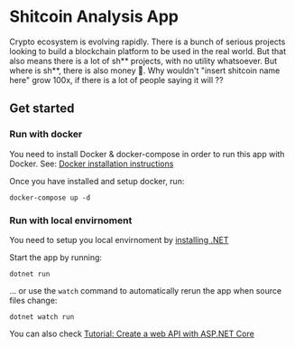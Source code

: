 # Shitcoin Analysis App

Crypto ecosystem is evolving rapidly. There is a bunch of serious projects looking to build a blockchain platform to be used in the real world. But that also means there is a lot of sh** projects, with no utility whatsoever. But where is sh**, there is also money 🤑. Why wouldn't "insert shitcoin name here" grow 100x, if there is a lot of people saying it will ??

## Get started

### Run with docker
You need to install Docker & docker-compose in order to run this app with Docker. 
See: [Docker installation instructions](https://www.docker.com/get-started)

Once you have installed and setup docker, run:
```shell
docker-compose up -d
```

### Run with local envirnoment
You need to setup you local envirnoment by [installing .NET](https://dotnet.microsoft.com/download)

Start the app by running:
```shell
dotnet run 
```
... or use the `watch` command to automatically rerun the app when source files change:
```shell
dotnet watch run
```

You can also check [Tutorial: Create a web API with ASP.NET Core](https://docs.microsoft.com/en-us/aspnet/core/tutorials/first-web-api?view=aspnetcore-5.0&tabs=visual-studio-code)